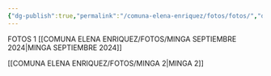 ```yaml
---
{"dg-publish":true,"permalink":"/comuna-elena-enriquez/fotos/fotos/","dgPassFrontmatter":true}
---
```


FOTOS 1
[[COMUNA ELENA ENRIQUEZ/FOTOS/MINGA SEPTIEMBRE 2024\|MINGA SEPTIEMBRE 2024]]

[[COMUNA ELENA ENRIQUEZ/FOTOS/MINGA 2\|MINGA 2]]

